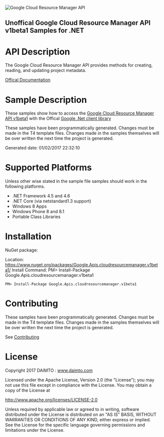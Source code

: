 ﻿![Google Cloud Resource Manager API](https://www.gstatic.com/images/branding/product/1x/googleg_32dp.png)

## Unoffical Google Cloud Resource Manager API v1beta1 Samples for .NET  ##

API Description
=============

The Google Cloud Resource Manager API provides methods for creating, reading, and updating project metadata.

[Offical Documentation](https://cloud.google.com/resource-manager)

Sample Description
=============

These samples show how to access the [Google Cloud Resource Manager API v1beta1](https://cloud.google.com/resource-manager) with the Offical [Google .Net client library](https://github.com/google/google-api-dotnet-client)

These samples have been programmatically generated. Changes must be made in the T4 template files. Changes made in the samples themselves will be over written the next time the project is generated.

Generated date: 01/02/2017 22:32:10 

Supported Platforms
=================================

Unless other wise stated in the sample file samples should work in the following platforms.

* .NET Framework 4.5 and 4.6
* .NET Core (via netstandard1.3 support)
* Windows 8 Apps
* Windows Phone 8 and 8.1
* Portable Class Libraries

Installation
=================================

NuGet package:

Location: https://www.nuget.org/packages/Google.Apis.cloudresourcemanager.v1beta1/ 
Install Command: PM>  Install-Package Google.Apis.cloudresourcemanager.v1beta1

```
PM> Install-Package Google.Apis.cloudresourcemanager.v1beta1
```

Contributing
=================================

These samples have been programmatically generated. Changes must be made in the T4 template files. Changes made in the samples themselves will be over written the next time the project is generated.

See [Contributing](CONTRIBUTING.md)

License
=================================

Copyright 2017 DAIMTO :  www.daimto.com

Licensed under the Apache License, Version 2.0 (the "License"); you may not use this file except in compliance with
the License. You may obtain a copy of the License at

http://www.apache.org/licenses/LICENSE-2.0

Unless required by applicable law or agreed to in writing, software distributed under the License is distributed on
an "AS IS" BASIS, WITHOUT WARRANTIES OR CONDITIONS OF ANY KIND, either express or implied. See the License for the
specific language governing permissions and limitations under the License.